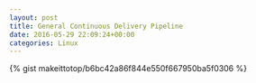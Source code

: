 ```yaml
---
layout: post                                                                                                              
title: General Continuous Delivery Pipeline                                                                                                                       
date: 2016-05-29 22:09:24+00:00                                                                                                                        
categories: Linux                                                                                                                
---                                                                                                                              
```


{% gist makeittotop/b6bc42a86f844e550f667950ba5f0306 %}                                                                                                           

